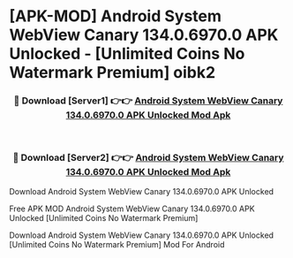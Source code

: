 # [APK-MOD] Android System WebView Canary 134.0.6970.0 APK Unlocked - [Unlimited Coins No Watermark Premium] oibk2



<div align="center">
<h3>🔴 Download [Server1] 👉👉 <a href="https://momento.my/?title=Android_System_WebView_Canary_134.0.6970.0_APK_Unlocked">Android System WebView Canary 134.0.6970.0 APK Unlocked Mod Apk</a></h3><br>

<h3>🔴 Download [Server2] 👉👉 <a href="https://momento.my/?title=Android_System_WebView_Canary_134.0.6970.0_APK_Unlocked">Android System WebView Canary 134.0.6970.0 APK Unlocked Mod Apk</a></h3>
</div>



Download Android System WebView Canary 134.0.6970.0 APK Unlocked 

Free APK MOD Android System WebView Canary 134.0.6970.0 APK Unlocked [Unlimited Coins No Watermark Premium]

Download Android System WebView Canary 134.0.6970.0 APK Unlocked [Unlimited Coins No Watermark Premium] Mod For Android
